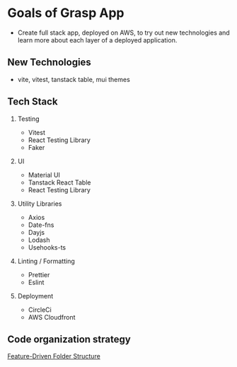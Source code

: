 # Goals of Grasp App

- Create full stack app, deployed on AWS, to try out new technologies and learn more about each layer of a deployed application.

## New Technologies

- vite, vitest, tanstack table, mui themes

## Tech Stack

1.  Testing

    - Vitest
    - React Testing Library
    - Faker

2.  UI

    - Material UI
    - Tanstack React Table
    - React Testing Library

3.  Utility Libraries

    - Axios
    - Date-fns
    - Dayjs
    - Lodash
    - Usehooks-ts

4.  Linting / Formatting

    - Prettier
    - Eslint

5.  Deployment
    - CircleCi
    - AWS Cloudfront

## Code organization strategy

[Feature-Driven Folder Structure](https://profy.dev/article/react-folder-structure)
